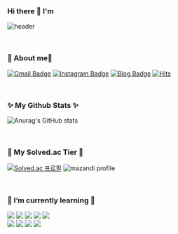 

  ### Hi there 👋  I'm

![header](https://capsule-render.vercel.app/api?type=Soft&color=timeGradient&height=300&section=header&text=Soomin%20Ryu&animation=twinkling&fontSize=90)
  
  <br>
  
  
### 🥤 About me🥤
[![Gmail Badge](https://img.shields.io/badge/Gmail-d14836?style=flat-square&logo=Gmail&logoColor=white&link=mailto:rsm0932@gmail.com)](mailto:rsm0932@gmail.com)
[![Instagram Badge](https://img.shields.io/badge/-Instagram-dd2a7b?style=flat-square&logo=instagram&logoColor=white&link=https://www.instagram.com/ryusmoothie/)](https://www.instagram.com/ryusmoothie/) 
[![Blog Badge](http://img.shields.io/badge/-Blog-brightgreen?style=flat-square&logo=FF5722&link=https://blog.naver.com/ryus00m)](https://blog.naver.com/ryus00m)
[![Hits](https://hits.seeyoufarm.com/api/count/incr/badge.svg?url=https%3A%2F%2Fgithub.com%2FSoominRyu&count_bg=%23FFBFF9&title_bg=%23555555&icon=&icon_color=%23E7E7E7&title=hits&edge_flat=true)](https://hits.seeyoufarm.com)
  
<br>
  
  ### ✨ My Github Stats ✨
  ![Anurag's GitHub stats](https://github-readme-stats.vercel.app/api?username=SoominRyu&count_private=true&include_all_commits=True&show_icons=true&theme=buefy)
  
  <br>


### 🏅 My Solved.ac Tier 🏅
[![Solved.ac 프로필](http://mazassumnida.wtf/api/v2/generate_badge?boj=82ryusm)](https://solved.ac/82ryusm)
![mazandi profile](http://mazandi.herokuapp.com/api?handle=82ryusm&theme=warm)
  
<br>


### 🌱 I’m currently learning 🌱 
<img src="https://img.shields.io/badge/python-3776AB?style=for-the-badge&logo=python&logoColor=white"> <img src="https://img.shields.io/badge/javascript-F7DF1E?style=for-the-badge&logo=javascript&logoColor=black"> <img src="https://img.shields.io/badge/jquery-0769AD?style=for-the-badge&logo=jquery&logoColor=white"> <img src="https://img.shields.io/badge/css-1572B6?style=for-the-badge&logo=css3&logoColor=white"> <img src="https://img.shields.io/badge/mariaDB-003545?style=for-the-badge&logo=mariaDB&logoColor=white">   
<img src="https://img.shields.io/badge/PostgreSQL-4169E1?style=for-the-badge&logo=PostgreSQL&logoColor=white"> <img src="https://img.shields.io/badge/django-092E20?style=for-the-badge&logo=django&logoColor=white"> <img src="https://img.shields.io/badge/bootstrap-7952B3?style=for-the-badge&logo=bootstrap&logoColor=white"> <img src="https://img.shields.io/badge/NGINX-009639?style=for-the-badge&logo=NGINX&logoColor=white"/>

<br>


<!--
**SoominRyu/SoominRyu** is a ✨ _special_ ✨ repository because its `README.md` (this file) appears on your GitHub profile.

Here are some ideas to get you started:

- 🔭 I’m currently working on ...
- 🌱 I’m currently learning ...
- 👯 I’m looking to collaborate on ...
- 🤔 I’m looking for help with ...
- 💬 Ask me about ...
- 📫 How to reach me: ...
- 😄 Pronouns: ...
- ⚡ Fun fact: ...
-->
